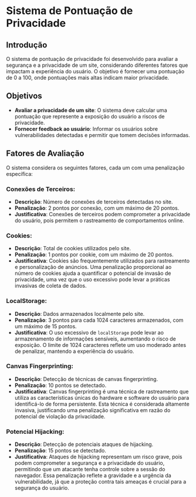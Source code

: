 # Sistema de Pontuação de Privacidade

## Introdução
O sistema de pontuação de privacidade foi desenvolvido para avaliar a segurança e a privacidade de um site, considerando diferentes fatores que impactam a experiência do usuário. O objetivo é fornecer uma pontuação de 0 a 100, onde pontuações mais altas indicam maior privacidade.

## Objetivos
- **Avaliar a privacidade de um site**: O sistema deve calcular uma pontuação que represente a exposição do usuário a riscos de privacidade.
- **Fornecer feedback ao usuário**: Informar os usuários sobre vulnerabilidades detectadas e permitir que tomem decisões informadas.

## Fatores de Avaliação
O sistema considera os seguintes fatores, cada um com uma penalização específica:

### Conexões de Terceiros:
- **Descrição**: Número de conexões de terceiros detectadas no site.
- **Penalização**: 2 pontos por conexão, com um máximo de 20 pontos.
- **Justificativa**: Conexões de terceiros podem comprometer a privacidade do usuário, pois permitem o rastreamento de comportamentos online.

### Cookies:
- **Descrição**: Total de cookies utilizados pelo site.
- **Penalização**: 1 pontos por cookie, com um máximo de 20 pontos.
- **Justificativa**: Cookies são frequentemente utilizados para rastreamento e personalização de anúncios. Uma penalização proporcional ao número de cookies ajuda a quantificar o potencial de invasão de privacidade, uma vez que o uso excessivo pode levar a práticas invasivas de coleta de dados.

### LocalStorage:
- **Descrição**: Dados armazenados localmente pelo site.
- **Penalização**: 3 pontos para cada 1024 caracteres armazenados, com um máximo de 15 pontos.
- **Justificativa**: O uso excessivo de `localStorage` pode levar ao armazenamento de informações sensíveis, aumentando o risco de exposição. O limite de 1024 caracteres reflete um uso moderado antes de penalizar, mantendo a experiência do usuário.

### Canvas Fingerprinting:
- **Descrição**: Detecção de técnicas de canvas fingerprinting.
- **Penalização**: 10 pontos se detectado.
- **Justificativa**: Canvas fingerprinting é uma técnica de rastreamento que utiliza as características únicas do hardware e software do usuário para identificá-lo de forma persistente. Esta técnica é considerada altamente invasiva, justificando uma penalização significativa em razão do potencial de violação da privacidade.

### Potencial Hijacking:
- **Descrição**: Detecção de potenciais ataques de hijacking.
- **Penalização**: 15 pontos se detectado.
- **Justificativa**: Ataques de hijacking representam um risco grave, pois podem comprometer a segurança e a privacidade do usuário, permitindo que um atacante tenha controle sobre a sessão do navegador. Essa penalização reflete a gravidade e a urgência da vulnerabilidade, já que a proteção contra tais ameaças é crucial para a segurança do usuário.
